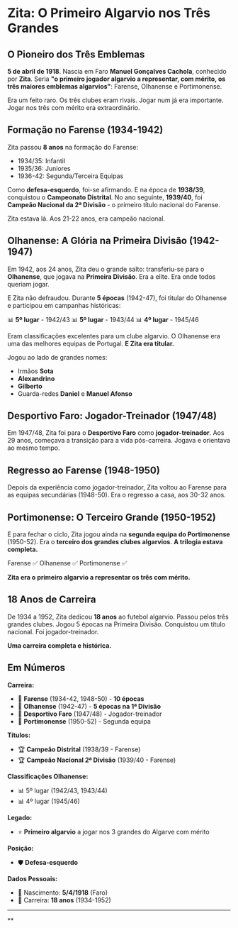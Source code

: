 # Zita: O Primeiro Algarvio nos Três Grandes

## O Pioneiro dos Três Emblemas

**5 de abril de 1918**. Nascia em Faro **Manuel Gonçalves Cachola**, conhecido por **Zita**. Seria **"o primeiro jogador algarvio a representar, com mérito, os três maiores emblemas algarvios"**: Farense, Olhanense e Portimonense.

Era um feito raro. Os três clubes eram rivais. Jogar num já era importante. Jogar nos três com mérito era extraordinário.

## Formação no Farense (1934-1942)

Zita passou **8 anos** na formação do Farense:
- 1934/35: Infantil
- 1935/36: Juniores
- 1936-42: Segunda/Terceira Equipas

Como **defesa-esquerdo**, foi-se afirmando. E na época de **1938/39**, conquistou o **Campeonato Distrital**. No ano seguinte, **1939/40**, foi **Campeão Nacional da 2ª Divisão** - o primeiro título nacional do Farense.

Zita estava lá. Aos 21-22 anos, era campeão nacional.

## Olhanense: A Glória na Primeira Divisão (1942-1947)

Em 1942, aos 24 anos, Zita deu o grande salto: transferiu-se para o **Olhanense**, que jogava na **Primeira Divisão**. Era a elite. Era onde todos queriam jogar.

E Zita não defraudou. Durante **5 épocas** (1942-47), foi titular do Olhanense e participou em campanhas históricas:

📊 **5º lugar** - 1942/43
📊 **5º lugar** - 1943/44
📊 **4º lugar** - 1945/46

Eram classificações excelentes para um clube algarvio. O Olhanense era uma das melhores equipas de Portugal. **E Zita era titular.**

Jogou ao lado de grandes nomes:
- Irmãos **Sota**
- **Alexandrino**
- **Gilberto**
- Guarda-redes **Daniel** e **Manuel Afonso**

## Desportivo Faro: Jogador-Treinador (1947/48)

Em 1947/48, Zita foi para o **Desportivo Faro** como **jogador-treinador**. Aos 29 anos, começava a transição para a vida pós-carreira. Jogava e orientava ao mesmo tempo.

## Regresso ao Farense (1948-1950)

Depois da experiência como jogador-treinador, Zita voltou ao Farense para as equipas secundárias (1948-50). Era o regresso a casa, aos 30-32 anos.

## Portimonense: O Terceiro Grande (1950-1952)

E para fechar o ciclo, Zita jogou ainda na **segunda equipa do Portimonense** (1950-52). Era o **terceiro dos grandes clubes algarvios**. **A trilogia estava completa.**

Farense ✅ Olhanense ✅ Portimonense ✅

**Zita era o primeiro algarvio a representar os três com mérito.**

## 18 Anos de Carreira

De 1934 a 1952, Zita dedicou **18 anos** ao futebol algarvio. Passou pelos três grandes clubes. Jogou 5 épocas na Primeira Divisão. Conquistou um título nacional. Foi jogador-treinador.

**Uma carreira completa e histórica.**

## Em Números

**Carreira:**
- 🎽 **Farense** (1934-42, 1948-50) - **10 épocas**
- 🎽 **Olhanense** (1942-47) - **5 épocas na 1ª Divisão**
- 🎽 **Desportivo Faro** (1947/48) - Jogador-treinador
- 🎽 **Portimonense** (1950-52) - Segunda equipa

**Títulos:**
- 🏆 **Campeão Distrital** (1938/39 - Farense)
- 🏆 **Campeão Nacional 2ª Divisão** (1939/40 - Farense)

**Classificações Olhanense:**
- 📊 5º lugar (1942/43, 1943/44)
- 📊 4º lugar (1945/46)

**Legado:**
- ⭐ **Primeiro algarvio** a jogar nos 3 grandes do Algarve com mérito

**Posição:**
- 🛡️ **Defesa-esquerdo**

**Dados Pessoais:**
- 📅 Nascimento: **5/4/1918** (Faro)
- 🏃 Carreira: **18 anos** (1934-1952)

---

**